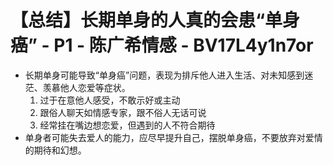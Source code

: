 # 【总结】长期单身的人真的会患“单身癌” - P1 - 陈广希情感 - BV17L4y1n7or

-   长期单身可能导致“单身癌”问题，表现为排斥他人进入生活、对未知感到迷茫、羡慕他人恋爱等症状。
    1.  过于在意他人感受，不敢示好或主动
    2.  跟俗人聊天如情感专家，跟不俗人无话可说
    3.  经常挂在嘴边想恋爱，但遇到的人不符合期待
-   单身者可能失去爱人的能力，应尽早提升自己，摆脱单身癌，不要放弃对爱情的期待和幻想。